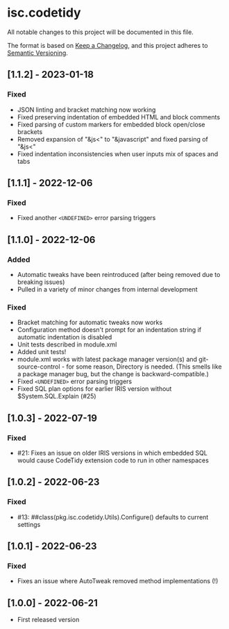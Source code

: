 # isc.codetidy

All notable changes to this project will be documented in this file.

The format is based on [Keep a Changelog](https://keepachangelog.com/en/1.0.0/),
and this project adheres to [Semantic Versioning](https://semver.org/spec/v2.0.0.html).

## [1.1.2] - 2023-01-18

### Fixed
- JSON linting and bracket matching now working
- Fixed preserving indentation of embedded HTML and block comments
- Fixed parsing of custom markers for embedded block open/close brackets
- Removed expansion of "&js<" to "&javascript" and fixed parsing of "&js<"
- Fixed indentation inconsistencies when user inputs mix of spaces and tabs

## [1.1.1] - 2022-12-06

### Fixed
- Fixed another `<UNDEFINED>` error parsing triggers

## [1.1.0] - 2022-12-06

### Added 
- Automatic tweaks have been reintroduced (after being removed due to breaking issues)
- Pulled in a variety of minor changes from internal development

### Fixed
- Bracket matching for automatic tweaks now works
- Configuration method doesn't prompt for an indentation string if automatic indentation is disabled
- Unit tests described in module.xml
- Added unit tests!
- module.xml works with latest package manager version(s) and git-source-control - for some reason, Directory is needed. (This smells like a package manager bug, but the change is backward-compatible.)
- Fixed `<UNDEFINED>` error parsing triggers
- Fixed SQL plan options for earlier IRIS version without $System.SQL.Explain (#25)

## [1.0.3] - 2022-07-19
### Fixed
- #21: Fixes an issue on older IRIS versions in which embedded SQL would cause CodeTidy extension code to run in other namespaces

## [1.0.2] - 2022-06-23
### Fixed
- #13: ##class(pkg.isc.codetidy.Utils).Configure() defaults to current settings

## [1.0.1] - 2022-06-23
### Fixed
- Fixes an issue where AutoTweak removed method implementations (!)

## [1.0.0] - 2022-06-21
- First released version


